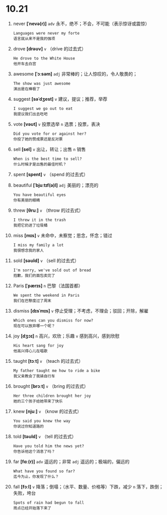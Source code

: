 # 10.21

1. never **[ˈnevə(r)]** `adv` 永不，绝不；不会，不可能（表示惊讶或震惊）

   ```
   Languages were never my forte
   语言就从来不是我的强项
   ```

2. drove **[drəʊv]** `v` （drive 的过去式）

   ```
   He drove to the White House
   他开车去白宫
   ```

3. awesome **[ˈɔːsəm]** `adj` 非常棒的；让人惊叹的，令人敬畏的；

   ```
   The show was just awesome
   演出是在棒极了
   ```

4. suggest **[səˈdʒest]** `v` 建议，提议；推荐，举荐

   ```
   I suggest we go out to eat
   我提议我们出去吃吧
   ```

5. vote **[vəʊt]** `v` 投票选举 `n` 选票；投票，表决

   ```
   Did you vote for or against her?
   你投了她的赞成票还是反对票
   ```

6. sell **[sel]** `v` 出让，转让；出售 `n` 销售

   ```
   When is the best time to sell?
   什么时候才是出售的最佳时机？
   ```

7. spent **[spent]** `v` （spend 的过去式）

8. beautiful **[ˈbjuːtɪf(ə)l]** `adj` 美丽的；漂亮的

   ```
   You have beautiful eyes
   你有美丽的眼睛
   ```

9. threw **[θruː]** `v` （throw 的过去式）

   ```
   I threw it in the trash
   我把它扔进了垃圾桶
   ```

10. miss **[mɪs]** `v` 未命中，未察觉；思念，怀念；错过

    ```
    I miss my family a lot
    我很想念我的家人
    ```

11. sold **[səʊld]** `v` （sell 的过去式）

    ```
    I'm sorry, we've sold out of bread
    抱歉，我们的面包卖完了
    ```

12. Paris **[ˈpærɪs]** `n` 巴黎（法国首都）

    ```
    We spent the weekend in Paris
    我们在巴黎度过了周末
    ```

13. dismiss **[dɪsˈmɪs]** `v` 停止受理；不考虑，不理会；驳回；开除，解雇

    ```
    Which ones can you dismiss for now?
    现在可以放弃哪一个呢？
    ```

14. joy **[dʒɔɪ]** `n` 高兴，欢欣；乐趣 `v` 感到高兴，感到欣慰

    ```
    His heart sang for joy
    他高兴得心儿在唱歌
    ```

15. taught **[tɔːt]** `v` （teach 的过去式）

    ```
    My father taught me how to ride a bike
    我父亲教会了我骑自行车
    ```

16. brought **[brɔːt]** `v` （bring 的过去式）

    ```
    Her three children brought her joy
    她的三个孩子给她带来了快乐
    ```

17. knew **[njuː]** `v` （know 的过去式）

    ```
    You said you knew the way
    你说过你知道路的
    ```

18. told **[təʊld]** `v` （tell 的过去式）

    ```
    Have you told him the news yet?
    你告诉他这个消息了吗？
    ```

19. far **[fɑː(r)]** `adv` 遥远的；非常 `adj` 遥远的；极端的，偏远的

    ```
    What have you found so far?
    迄今为止，你发现了什么？
    ```

20. fall **[fɔːl]** `v` 降落；倒塌；（水平、数量、价格等）下跌，减少 `n` 落下，跌倒；失败，垮台
    ```
    Spots of rain had begun to fall
    雨点已经开始落下来了
    ```
